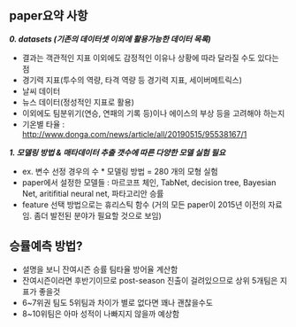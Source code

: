 ## paper요약 사항 
***0. datasets (기존의 데이터셋 이외에 활용가능한 데이터 목록)***
- 결과는 객관적인 지표 이외에도 감정적인 이유나 상황에 따라 달라질 수도 있다는 점
- 경기력 지표(투수의 역량, 타격 역량 등 경기력 지표, 세이버메트릭스)
- 날씨 데이터
- 뉴스 데이터(정성적인 지표로 활용) 
- 이외에도 팀분위기(연승, 연패의 기록 등)이나 에이스의 부상 등을 고려해야 하는지 
-  기온별 타율 : http://www.donga.com/news/article/all/20190515/95538167/1


***1. 모델링 방법 & 매타데이터 추출 갯수에 따른 다양한 모델 실험 필요***
- ex. 변수 선정 경우의 수 * 모델링 방법 = 280 개의 모형 실험
- paper에서 설정한 모델들 : 마르코프 체인, TabNet, decision tree, Bayesian Net, aritifitial neural net, 파타고리안 승률 
- feature 선택 방법으로는 휴리스틱 함수 
(거의 모든 paper이 2015년 이전의 자료임. 좀더 발전된 분야가 필요할 것으로 보임)


## 승률예측 방법?
- 설명을 보니 잔여시즌 승률 팀타율 방어율 계산함
- 잔여시즌이라면 후반기이므로 post-season 진출이 걸려있으므로 상위 5개팀은 지표가 좋을것
- 6~7위권 팀도 5위팀과 차이가 별로 없다면 꽤나 괜찮을수도
- 8~10위팀은 아마 성적이 나빠지지 않을까 예상함


